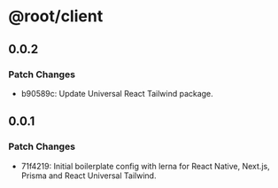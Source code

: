 # @root/client

## 0.0.2

### Patch Changes

- b90589c: Update Universal React Tailwind package.

## 0.0.1

### Patch Changes

- 71f4219: Initial boilerplate config with lerna for React Native, Next.js, Prisma and React Universal Tailwind.
